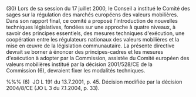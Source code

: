 (30) Lors de sa session du 17 juillet 2000, le Conseil a institué le Comité des sages sur la régulation des marchés européens des valeurs mobilières. Dans son rapport final, ce comité a proposé l'introduction de nouvelles techniques législatives, fondées sur une approche à quatre niveaux, à savoir des principes essentiels, des mesures techniques d'exécution, une coopération entre les régulateurs nationaux des valeurs mobilières et la mise en œuvre de la législation communautaire. La présente directive devrait se borner à énoncer des principes-cadres et les mesures d'exécution à adopter par la Commission, assistée du Comité européen des valeurs mobilières institué par la décision 2001/528/CE de la Commission (6), devraient fixer les modalités techniques.

%%% (6)  JO L 191 du 13.7.2001, p. 45. Décision modifiée par la décision 2004/8/CE (JO L 3 du 7.1.2004, p. 33).